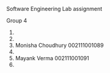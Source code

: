 Software Engineering Lab assignment

Group 4

1. 
2.
3. Monisha Choudhury 002111001089
4. 
5. Mayank Verma 002111001091
6.
